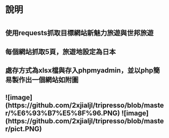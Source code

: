 <h1>說明<h1>
<h2>使用requests抓取目標網站新魅力旅遊與世邦旅遊<h2>
<h2>每個網站抓取5頁，旅遊地設定為日本<h2>
<h2>處存方式為xlsx檔與存入phpmyadmin，並以php簡易製作出一個網站如附圖<h2>
![image](https://github.com/2xjialjl/tripresso/blob/master/%E6%93%B7%E5%8F%96.PNG)
![image](https://github.com/2xjialjl/tripresso/blob/master/pict.PNG)